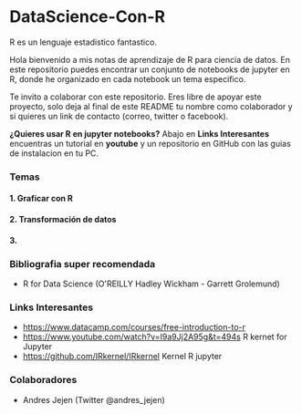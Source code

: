 # DataScience-Con-R
R es un lenguaje estadistico fantastico.

Hola bienvenido a mis notas de aprendizaje de R para ciencia de datos. En este repositorio puedes encontrar un conjunto de notebooks de jupyter en R, donde he organizado en cada notebook un tema especifico.

Te invito a colaborar con este repositorio. Eres libre de apoyar este proyecto, solo deja al final de este README tu nombre como colaborador y si quieres un link de contacto (correo, twitter o facebook).

**¿Quieres usar R en jupyter notebooks?**
Abajo en **Links Interesantes** encuentras un tutorial en **youtube** y un repositorio en GitHub con las guias de instalacion en tu PC.

### Temas

#### 1. Graficar con R
#### 2. Transformación de datos
#### 3. 

### Bibliografia super recomendada

- R for Data Science  (O'REILLY Hadley Wickham - Garrett Grolemund)

### Links Interesantes

- https://www.datacamp.com/courses/free-introduction-to-r
- https://www.youtube.com/watch?v=I9a9Jj2A95g&t=494s       R kernet for Jupyter
- https://github.com/IRkernel/IRkernel                     Kernel R jupyter   

### Colaboradores

- Andres Jejen (Twitter  @andres_jejen)

